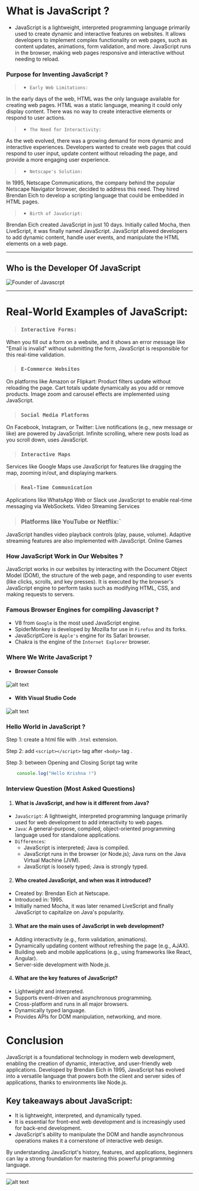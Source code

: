 # What is JavaScript ?

- JavaScript is a lightweight, interpreted programming language primarily used to create dynamic and interactive features on websites. It allows developers to implement complex functionality on web pages, such as content updates, animations, form validation, and more. JavaScript runs in the browser, making web pages responsive and interactive without needing to reload.

### Purpose for Inventing JavaScript ?

>- `Early Web Limitations:`

In the early days of the web, HTML was the only language available for creating web pages. HTML was a static language, meaning it could only display content. There was no way to create interactive elements or respond to user actions.

>- `The Need for Interactivity:`

As the web evolved, there was a growing demand for more dynamic and interactive experiences. Developers wanted to create web pages that could respond to user input, update content without reloading the page, and provide a more engaging user experience.

>- `Netscape's Solution:`

In 1995, Netscape Communications, the company behind the popular Netscape Navigator browser, decided to address this need. They hired Brendan Eich to develop a scripting language that could be embedded in HTML pages.

>- `Birth of JavaScript:`

Brendan Eich created JavaScript in just 10 days. Initially called Mocha, then LiveScript, it was finally named JavaScript. JavaScript allowed developers to add dynamic content, handle user events, and manipulate the HTML elements on a web page.

---
## Who is the Developer Of JavaScript 

![Founder of Javascrpt](https://codersguild.net/images/articles/49/Brendan-Eich.png)

---

# Real-World Examples of JavaScript:
> ### `Interactive Forms:`
When you fill out a form on a website, and it shows an error message like "Email is invalid" without submitting the form, JavaScript is responsible for this real-time validation.

> ### `E-Commerce Websites`
On platforms like Amazon or Flipkart:
Product filters update without reloading the page.
Cart totals update dynamically as you add or remove products.
Image zoom and carousel effects are implemented using JavaScript.

> ### `Social Media Platforms`
On Facebook, Instagram, or Twitter:
Live notifications (e.g., new message or like) are powered by JavaScript.
Infinite scrolling, where new posts load as you scroll down, uses JavaScript.

> ### `Interactive Maps`
Services like Google Maps use JavaScript for features like dragging the map, zooming in/out, and displaying markers.

> ### `Real-Time Communication`
Applications like WhatsApp Web or Slack use JavaScript to enable real-time messaging via WebSockets.
Video Streaming Services

> ### Platforms like YouTube or Netflix:`
JavaScript handles video playback controls (play, pause, volume).
Adaptive streaming features are also implemented with JavaScript.
Online Games


### How JavaScript Work in Our Websites ?


JavaScript works in our websites by interacting with the Document Object Model (DOM), the structure of the web page, and responding to user events (like clicks, scrolls, and key presses). It is executed by the browser's JavaScript engine to perform tasks such as modifying HTML, CSS, and making requests to servers.


### Famous Browser Engines for compiling Javascript ?


- V8 from `Google` is the most used JavaScript engine. 
- SpiderMonkey is developed by Mozilla for use in `Firefox` and its forks. 
- JavaScriptCore is `Apple's` engine for its Safari browser. 
- Chakra is the engine of the `Internet Explorer` browser.


### Where We Write JavaScript ?

- #### Browser Console 
![alt text](image.png)


- #### With Visual Studio Code
![alt text](image-1.png)

### Hello World in JavaScript ?


Step 1: create a html file with `.html` extension.

Step 2: add `<script></script>` tag after `<body>` tag .

Step 3: between Opening and Closing Script tag write 

```js
    console.log("Hello Krishna !")
```


### Interview Question (Most Asked Questions)

1. ####  What is JavaScript, and how is it different from Java?


- `JavaScript`: A lightweight, interpreted programming language primarily used for web development to add interactivity to web pages.
- `Java`: A general-purpose, compiled, object-oriented programming language used for standalone applications.
- `Differences`:
    - JavaScript is interpreted; Java is compiled.
    - JavaScript runs in the browser (or Node.js); Java runs on the Java Virtual Machine (JVM).
    - JavaScript is loosely typed; Java is strongly typed.



2. ####  Who created JavaScript, and when was it introduced?


- Created by: Brendan Eich at Netscape.
- Introduced in: 1995.
- Initially named Mocha, it was later renamed LiveScript and finally JavaScript to capitalize on Java's popularity.


3. ####  What are the main uses of JavaScript in web development?


- Adding interactivity (e.g., form validation, animations).
- Dynamically updating content without refreshing the page (e.g., AJAX).
- Building web and mobile applications (e.g., using frameworks like React, Angular).
- Server-side development with Node.js.


4. ####  What are the key features of JavaScript?


- Lightweight and interpreted.
- Supports event-driven and asynchronous programming.
- Cross-platform and runs in all major browsers.
- Dynamically typed language.
- Provides APIs for DOM manipulation, networking, and more.




# Conclusion

JavaScript is a foundational technology in modern web development, enabling the creation of dynamic, interactive, and user-friendly web applications. Developed by Brendan Eich in 1995, JavaScript has evolved into a versatile language that powers both the client and server sides of applications, thanks to environments like Node.js.

## Key takeaways about JavaScript:


- It is lightweight, interpreted, and dynamically typed.
- It is essential for front-end web development and is increasingly used for back-end development.
- JavaScript's ability to manipulate the DOM and handle asynchronous operations makes it a cornerstone of interactive web design.

By understanding JavaScript's history, features, and applications, beginners can lay a strong foundation for mastering this powerful programming language.


-----

![alt text](<Group 295.png>)